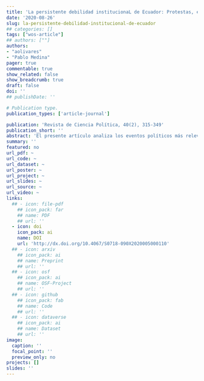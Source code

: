 ```yaml
---
title: 'La persistente debilidad institucionaL de Ecuador: Protestas, elecciones y divisiones políticas durante el 2019'
date: '2020-08-26'
slug: la-persistente-debilidad-institucional-de-ecuador
## categories: []
tags: ["wos-article"]
## authors: [""]
authors:
- "aolivares"
- "Pablo Medina"
pager: true
commentable: true
show_related: false
show_breadcrumb: true
draft: false
doi: ''
## publishDate: ''

# Publication type.
publication_types: ['article-journal']

publication: 'Revista de Ciencia Política, 40(2), 315-349'
publication_short: ''
abstract: 'El presente artículo analiza los eventos políticos más relevantes del año 2019 en Ecuador. Al examinar el estilo de gobierno, condiciones económicas, las relaciones entre el ejecutivo y legislativo, se sostiene que el marco institucional es extremadamente dependiente del estilo de liderazgo del presidente y del contexto económico, particularmente de los precios del petróleo. Contrario a lo que se esperaba, la vigencia por más de diez años de la constitución no ha entregado valor a las instituciones, las protestas de octubre y los riesgos de ruptura del marco institucional así lo demuestran. Este caso, que sirve de ejemplo para comprender los efectos de la debilidad presidencial sobre la gobernabilidad, permite ver la influencia del contexto económico y político sobre la fortaleza de las instituciones y, en última instancia, sobre la democracia en la región latinoamericana.'
summary: ''
featured: no
url_pdf: ~
url_code: ~
url_dataset: ~
url_poster: ~
url_project: ~
url_slides: ~
url_source: ~
url_video: ~
links:
  ## - icon: file-pdf
    ## icon_pack: far
    ## name: PDF
    ## url: ''
  - icon: doi
    icon_pack: ai
    name: DOI
    url: 'http://dx.doi.org/10.4067/S0718-090X2020005000110'
  ## - icon: arxiv
    ## icon_pack: ai
    ## name: Preprint
    ## url: ''
  ## - icon: osf
    ## icon_pack: ai
    ## name: OSF-Project
    ## url: ''
  ## - icon: github
    ## icon_pack: fab
    ## name: Code
    ## url: ''
  ## - icon: dataverse
    ## icon_pack: ai
    ## name: Dataset
    ## url: ''
image:
  caption: ''
  focal_point: ''
  preview_only: no
projects: []
slides: ''
---
```

